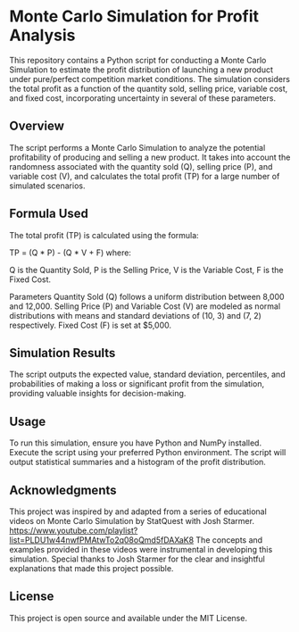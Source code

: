 # Monte Carlo Simulation for Profit Analysis
This repository contains a Python script for conducting a Monte Carlo Simulation to estimate the profit distribution of launching a new product under pure/perfect competition market conditions. The simulation considers the total profit as a function of the quantity sold, selling price, variable cost, and fixed cost, incorporating uncertainty in several of these parameters.

## Overview
The script performs a Monte Carlo Simulation to analyze the potential profitability of producing and selling a new product. It takes into account the randomness associated with the quantity sold (Q), selling price (P), and variable cost (V), and calculates the total profit (TP) for a large number of simulated scenarios.

## Formula Used
The total profit (TP) is calculated using the formula:

TP = (Q * P) - (Q * V + F)
where:

Q is the Quantity Sold,
P is the Selling Price,
V is the Variable Cost,
F is the Fixed Cost.

Parameters
Quantity Sold (Q) follows a uniform distribution between 8,000 and 12,000.
Selling Price (P) and Variable Cost (V) are modeled as normal distributions with means and standard deviations of (10, 3) and (7, 2) respectively.
Fixed Cost (F) is set at $5,000.

## Simulation Results
The script outputs the expected value, standard deviation, percentiles, and probabilities of making a loss or significant profit from the simulation, providing valuable insights for decision-making.

## Usage
To run this simulation, ensure you have Python and NumPy installed. Execute the script using your preferred Python environment. The script will output statistical summaries and a histogram of the profit distribution.

## Acknowledgments
This project was inspired by and adapted from a series of educational videos on Monte Carlo Simulation by StatQuest with Josh Starmer. 
https://www.youtube.com/playlist?list=PLDU1w44nwfPMAtwTo2q08oQmd5fDAXaK8
The concepts and examples provided in these videos were instrumental in developing this simulation. Special thanks to Josh Starmer for the clear and insightful explanations that made this project possible.

## License
This project is open source and available under the MIT License.

